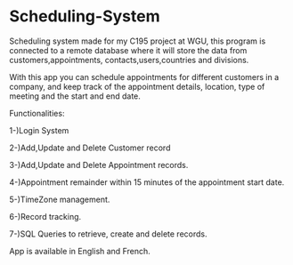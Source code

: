 # Scheduling-System

Scheduling system made for my C195 project at WGU, this program is connected to a remote database where it will store the data from customers,appointments,
contacts,users,countries and divisions.

With this app you can schedule appointments for different customers in a company, and keep track of the appointment details, location, type of meeting and the start and
end date.


Functionalities:

1-)Login System

2-)Add,Update and Delete Customer record

3-)Add,Update and Delete Appointment records.

4-)Appointment remainder within 15 minutes of the appointment start date.

5-)TimeZone management.

6-)Record tracking.

7-)SQL Queries to retrieve, create and delete records.



App is available in English and French.
